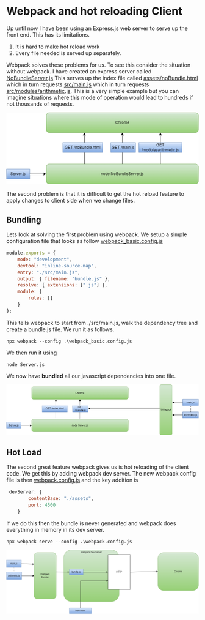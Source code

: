 # Webpack and hot reloading Client

Up until now I have been using an Express.js web server to serve up the front end. This has its limitations. 

1. It is hard to make hot reload work
2. Every file needed is served up separately. 
 
Webpack solves these problems for us. To see this consider the situation without webpack. I have created an express server called [NoBundleServer.js](./NoBundleServer.js) This serves up the index file called [assets/noBundle.html](./assets/noBundle.html) which in turn requests [src/main.js](./src/main.js) which in turn requests [src/modules/arithmetic.js](./src/modules/arithmetic.js). This is a very simple example but you can imagine situations where this mode of operation would lead to hundreds if not thousands of requests. 

![No Bundler](./img/basic-client-server.png)

The second problem is that it is  difficult to get the hot reload feature to apply changes to client side when we change files. 

## Bundling
Lets look at solving the first problem using webpack. We setup a simple configuration file that looks as follow [webpack_basic.config.js](./webpack_basic.config.js)

```js
module.exports = {
    mode: "development",
    devtool: "inline-source-map",
    entry: "./src/main.js",
    output: { filename: "bundle.js" },    
    resolve: { extensions: [".js"] },
    module: {
        rules: []
    }
};

```

This tells webpack to start from ./src/main.js, walk the dependency tree and create a bundle.js file. We run it as follows. 

```
npx webpack --config .\webpack_basic.config.js
```

We then run it using 

```
node Server.js
```
We now have **bundled** all our javascript dependencies into one file. 

![Bundler](./img/bundler.png)

## Hot Load
The second great feature webpack gives us is hot reloading of the client code. We get this by adding webpack dev server. The new webpack config file is then [webpack.config.js](./webpack.config.js) and the key addition is 

```js
 devServer: {
        contentBase: "./assets",
        port: 4500
    }
```

If we do this then the bundle is never generated and webpack does everything in memory in its dev server. 

```
npx webpack serve --config .\webpack.config.js
```
![Webpack Dev Server](./img/dev-server.png)


